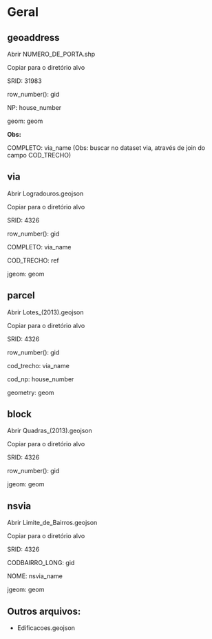 # Geral

## geoaddress

Abrir NUMERO_DE_PORTA.shp

Copiar para o diretório alvo

SRID: 31983

row_number(): gid

NP: house_number

geom: geom

**Obs:**

COMPLETO: via_name (Obs: buscar no dataset via, através de join do campo COD_TRECHO)



## via

Abrir Logradouros.geojson

Copiar para o diretório alvo

SRID: 4326

row_number(): gid

COMPLETO: via_name

COD_TRECHO: ref

jgeom: geom



## parcel

Abrir Lotes_(2013).geojson

Copiar para o diretório alvo

SRID: 4326

row_number(): gid

cod_trecho: via_name

cod_np: house_number

geometry: geom



## block

Abrir Quadras_(2013).geojson

Copiar para o diretório alvo

SRID: 4326

row_number(): gid

jgeom: geom



## nsvia

Abrir Limite_de_Bairros.geojson

Copiar para o diretório alvo

SRID: 4326

CODBAIRRO_LONG: gid

NOME: nsvia_name

jgeom: geom



## Outros arquivos:

- Edificacoes.geojson
